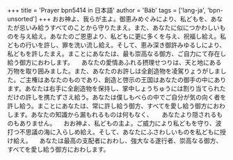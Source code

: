 +++
title = 'Prayer bpn5414 in 日本語'
author = 'Báb'
tags = ['lang-ja', 'bpn-unsorted']
+++
おお神よ、我らが主よ。御恵みめぐみにより、私どもを、あなたが忌いみ給うすべてのことから守りたまえ。また、あなたに似につかわしいものを与え給え。あなたのご恩恵より、私どもに更に多くを与え、祝福し給え。私どもの行いを許し、罪を洗い流し給え。そして、恵み深き御許みゆるしにより、私どもを許したまえ。まことにあなたは、最も崇高なる御方、ご自力にて存在し給う御方におわします。
　あなたの愛情あふれる摂理せつりは、天と地にある万物を取り囲みました。また、あなたのお許しは全創造物を凌駕りょうがしました。ご主権はあなたのものであり、創造と啓示の王国はあなたの御手の中にあります。あなたは右手に全創造物を保持し、掌中しょうちゅうには割り当てられただけの許しを携たずさえ給う。あなたは僕しもべらの中でご自分が気の向く者を許し給う。まことにあなたは、常に許し給う御方、すべてを愛し給う御方におわします。あなたの知識から漏もれるものは何もなく、　　あなたより隠されるものもありません。
　おお神よ、私どもの主よ。ご威力により私どもを守り、波打つ不思議の海に入らしめ給え。そして、あなたにふさわしいものを私どもに授け給え。
　あなたは最高の支配者におわし、強大なる遂行者、崇高なる御方、すべてを愛し給う御方におわします。
